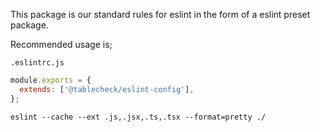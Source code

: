 This package is our standard rules for eslint in the form of a eslint preset package.

Recommended usage is;

`.eslintrc.js`

```js static
module.exports = {
  extends: ['@tablecheck/eslint-config'],
};
```

```shell static
eslint --cache --ext .js,.jsx,.ts,.tsx --format=pretty ./
```

